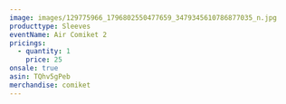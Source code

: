 ```yaml
---
image: images/129775966_1796802550477659_3479345610786877035_n.jpg
producttype: Sleeves
eventName: Air Comiket 2
pricings:
  - quantity: 1
    price: 25
onsale: true
asin: TQhv5gPeb
merchandise: comiket
---
```

